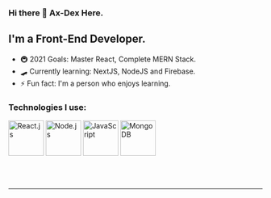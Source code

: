 ### Hi there 👋 Ax-Dex Here.

## I'm a Front-End Developer.

- 🚇 2021 Goals: Master React, Complete MERN Stack. 
- 🛹 Currently learning: NextJS, NodeJS and Firebase.
- ⚡ Fun fact: I'm a person who enjoys learning.


### Technologies I use:

 <img src='https://github.com/Ax-dex/Ax-dex/blob/main/Icons/react.svg' alt='React.js' width='70' />  <img src='https://github.com/Ax-dex/Ax-dex/blob/main/Icons/nodejs.svg' alt='Node.js' width='70' />  <img src='https://github.com/Ax-dex/Ax-dex/blob/main/Icons/javascript.svg' alt='JavaScript' width='70' />  <img src='https://github.com/Ax-dex/Ax-dex/blob/main/Icons/mongodb.svg' alt='MongoDB' width='70' />


<br />
<br />

---
